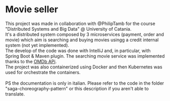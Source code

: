 # Movie seller
This project was made in collaboration with @PhilipTamb for the course "Distributed Systems and Big Data" @ University of Catania. <br />
It's a distributed system composed by 3 microservices (payment, order and movie) which aim is searching and buying movies usingg a credit internal system (not yet implemented). <br />
The develop of the code was done with IntelliJ and, in particular, with Spring Boot & Maven plugin. The searching movie service was implemented thanks to the [OMDb APi](http://www.omdbapi.com/). <br />
The project was also containerized using Docker and then Kubernetes was used for orchestrate the containers. <br />
<br />
PS the documentation is only in italian. Please refer to the code in the folder "saga-choreography-pattern" or this description if you aren't able to translate.
